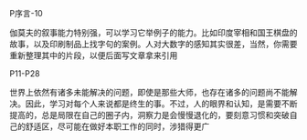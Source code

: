 P序言-10



伽莫夫的叙事能力特别强，可以学习它举例子的能力。比如印度宰相和国王棋盘的故事，以及印刷制品上找字句的案例。人对大数字的感知其实很差，当然，你需要重新整理其中的片段，以便后面写文章拿来引用



P11-P28



世界上依然有诸多未能解决的问题，即使是那些大师，也存在诸多的问题尚不能解决。因此，学习对每个人来说都是终生的事。不过，人的眼界和认知，是需要不断提高的，总是局限在自己的圈子内，洞察力是会慢慢退化的，要刻意习惯和突破自己的舒适区，尽可能在做好本职工作的同时，涉猎得更广
